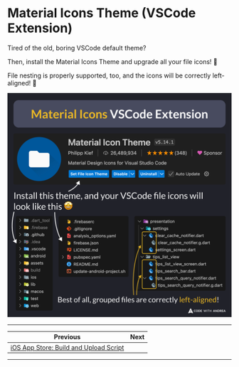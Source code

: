 # Material Icons Theme (VSCode Extension)

Tired of the old, boring VSCode default theme?

Then, install the Material Icons Theme and upgrade all your file icons! 🤩

File nesting is properly supported, too, and the icons will be correctly left-aligned! 🎉

![](210.png)

<!--

Material Icon Theme VSCode Extension

Install this theme, and your VSCode file icons will look as shown in the preview screenshots.

Best of all, grouped files are correcty left-aligned!

-->

---

| Previous | Next |
| -------- | ---- |
| [iOS App Store: Build and Upload Script](../0209-build-upload-ios-script/index.md) |  |

---

<!-- TWITTER|https://x.com/biz84/status/1861698580727075132 -->
<!-- LINKEDIN|https://www.linkedin.com/posts/andreabizzotto_tired-of-the-old-boring-vscode-default-theme-activity-7267464786907389952-w42m -->
<!-- BLUESKY|https://bsky.app/profile/codewithandrea.com/post/3lbw7cepvg22v -->
